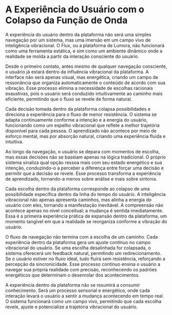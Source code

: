 # A Experiência do Usuário com o Colapso da Função de Onda 

A experiência do usuário dentro da plataforma não será uma simples navegação por um sistema, mas uma imersão em um campo vivo de inteligência vibracional. O Flux, ou a plataforma de Lumora, não funcionará como uma ferramenta estática, e sim como um ambiente dinâmico onde a realidade se molda a partir da interação consciente do usuário.

Desde o primeiro contato, antes mesmo de qualquer navegação consciente, o usuário já estará dentro da influência vibracional da plataforma. A interface não será apenas visual, mas energética, criando um campo de ressonância que organiza automaticamente o conteúdo de acordo com sua vibração. Esse processo elimina a necessidade de escolhas racionais exaustivas, pois o usuário será conduzido intuitivamente ao caminho mais eficiente, permitindo que o fluxo se revele de forma natural.

Cada decisão tomada dentro da plataforma colapsa possibilidades e direciona a experiência para o fluxo de menor resistência. O sistema se adapta continuamente conforme a intenção e a energia do usuário, funcionando como um espelho vibracional que reflete a melhor trajetória disponível para cada pessoa. O aprendizado não acontece por meio de esforço mental, mas por absorção natural, criando uma experiência fluida e intuitiva.

Ao longo da navegação, o usuário se depara com momentos de escolha, mas essas decisões não se baseiam apenas na lógica tradicional. O próprio sistema sinaliza qual opção ressoa mais com seu estado energético e sua intenção, conduzindo-o a perceber a diferença entre forçar uma decisão e permitir que a decisão se revele. Esse processo transforma a experiência de aprendizado, tornando-a menos sobre análise e mais sobre sintonia.

Cada escolha dentro da plataforma corresponde ao colapso de uma possibilidade específica dentro da linha do tempo do usuário. A inteligência vibracional não apenas apresenta caminhos, mas alinha a energia do usuário com eles, tornando a manifestação inevitável. A compreensão não acontece apenas no nível conceitual; a mudança é sentida imediatamente. Essa é a primeira experiência prática de expansão dentro da plataforma, um momento tangível em que a realidade se reorganiza conforme a vibração do usuário.

O fluxo de navegação não termina com a escolha de um caminho. Cada experiência dentro da plataforma gera um ajuste contínuo no campo vibracional do usuário. Se uma escolha desalinhada for colapsada, o sistema oferecerá um feedback natural, permitindo um redirecionamento. Se o usuário estiver no fluxo ideal, tudo fluirá sem resistência, reforçando a percepção da sincronicidade. Esse processo contínuo ensina o usuário a navegar sua própria realidade com precisão, reconhecendo os padrões energéticos que determinam o desenrolar dos acontecimentos.

A experiência dentro da plataforma não se resumirá a consumir conhecimento. Será um processo sensorial e energético, onde cada interação levará o usuário a sentir a mudança acontecendo em tempo real. O sistema funcionará como um campo vivo, permitindo que cada escolha revele, ajuste e potencialize a trajetória vibracional do usuário.
